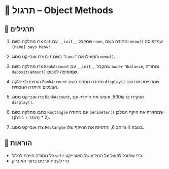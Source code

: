 # 📘 תרגול – Object Methods

## 🧪 תרגילים

1. צרו מחלקה בשם `Cat` עם `__init__` שמקבל `name`, ומתודה בשם `meow()` שמדפיסה `[name] says Meow!`.

2. צרו אובייקט מסוג `Cat` בשם `"Luna"` והפעילו את `meow()`.

3. צרו מחלקה בשם `BankAccount` עם `__init__` שמקבל `owner` ו־`balance`, ומתודה `deposit(amount)` שמוסיפה לסכום.

4. הוסיפו למחלקה `BankAccount` מתודה נוספת בשם `display()` שמדפיסה את שם הבעלים והיתרה הנוכחית.

5. צרו אובייקט מסוג `BankAccount`, הפקידו בו 500₪, והציגו את היתרה עם `display()`.

6. כתבו מחלקה בשם `Rectangle` עם מתודה `perimeter()` שמחזירה את היקף המלבן (2 * (רוחב + גובה)).

7. צרו אובייקט מסוג `Rectangle` בגובה 4 ורוחב 6, והדפיסו את ההיקף שלו.

## 📌 הוראות

- כל מתודה חייבת לכלול `self` כדי שתוכל לפעול על המידע של האובייקט.
- כדי לשנות ערכים בתוך האובייק
